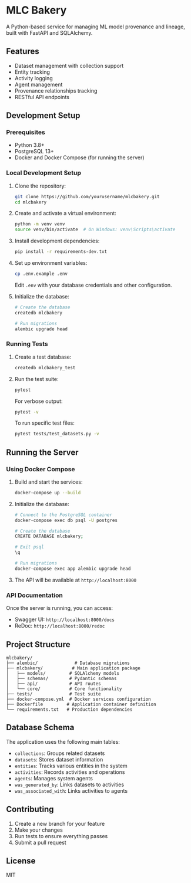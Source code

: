 # MLC Bakery

A Python-based service for managing ML model provenance and lineage, built with FastAPI and SQLAlchemy.

## Features

- Dataset management with collection support
- Entity tracking
- Activity logging
- Agent management
- Provenance relationships tracking
- RESTful API endpoints

## Development Setup

### Prerequisites

- Python 3.8+
- PostgreSQL 13+
- Docker and Docker Compose (for running the server)

### Local Development Setup

1. Clone the repository:
   ```bash
   git clone https://github.com/yourusername/mlcbakery.git
   cd mlcbakery
   ```

2. Create and activate a virtual environment:
   ```bash
   python -m venv venv
   source venv/bin/activate  # On Windows: venv\Scripts\activate
   ```

3. Install development dependencies:
   ```bash
   pip install -r requirements-dev.txt
   ```

4. Set up environment variables:
   ```bash
   cp .env.example .env
   ```
   Edit `.env` with your database credentials and other configuration.

5. Initialize the database:
   ```bash
   # Create the database
   createdb mlcbakery

   # Run migrations
   alembic upgrade head
   ```

### Running Tests

1. Create a test database:
   ```bash
   createdb mlcbakery_test
   ```

2. Run the test suite:
   ```bash
   pytest
   ```

   For verbose output:
   ```bash
   pytest -v
   ```

   To run specific test files:
   ```bash
   pytest tests/test_datasets.py -v
   ```

## Running the Server

### Using Docker Compose

1. Build and start the services:
   ```bash
   docker-compose up --build
   ```

2. Initialize the database:
   ```bash
   # Connect to the PostgreSQL container
   docker-compose exec db psql -U postgres

   # Create the database
   CREATE DATABASE mlcbakery;

   # Exit psql
   \q

   # Run migrations
   docker-compose exec app alembic upgrade head
   ```

3. The API will be available at `http://localhost:8000`

### API Documentation

Once the server is running, you can access:
- Swagger UI: `http://localhost:8000/docs`
- ReDoc: `http://localhost:8000/redoc`

## Project Structure

```
mlcbakery/
├── alembic/              # Database migrations
├── mlcbakery/           # Main application package
│   ├── models/         # SQLAlchemy models
│   ├── schemas/        # Pydantic schemas
│   ├── api/            # API routes
│   └── core/           # Core functionality
├── tests/              # Test suite
├── docker-compose.yml  # Docker services configuration
├── Dockerfile         # Application container definition
└── requirements.txt   # Production dependencies
```

## Database Schema

The application uses the following main tables:
- `collections`: Groups related datasets
- `datasets`: Stores dataset information
- `entities`: Tracks various entities in the system
- `activities`: Records activities and operations
- `agents`: Manages system agents
- `was_generated_by`: Links datasets to activities
- `was_associated_with`: Links activities to agents

## Contributing

1. Create a new branch for your feature
2. Make your changes
3. Run tests to ensure everything passes
4. Submit a pull request

## License

MIT